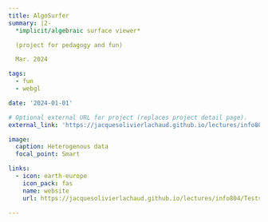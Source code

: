 ```yaml
---
title: AlgoSurfer
summary: |2-
  *implicit/algebraic surface viewer*

  (project for pedagogy and fun)

  Mar. 2024

tags:
  - fun
  - webgl

date: '2024-01-01'

# Optional external URL for project (replaces project detail page).
external_link: 'https://jacquesolivierlachaud.github.io/lectures/info804/Tests/WebGL/algosurfer.html'

image:
  caption: Heterogenous data
  focal_point: Smart

links:
  - icon: earth-europe
    icon_pack: fas
    name: website
    url: https://jacquesolivierlachaud.github.io/lectures/info804/Tests/WebGL/algosurfer.html

---
```

